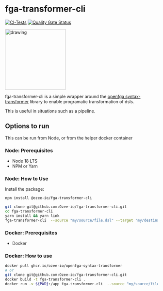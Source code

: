 # fga-transformer-cli
[![CI-Tests](https://github.com/Ozee-io/circularmotion/actions/workflows/ci.yml/badge.svg)](https://github.com/Ozee-io/circularmotion/actions/workflows/ci.yml)
[![Quality Gate Status](https://sonarcloud.io/api/project_badges/measure?project=Ozee-io_fga-transformer-cli&metric=alert_status)](https://sonarcloud.io/summary/new_code?id=Ozee-io_fga-transformer-cli)

<img src="https://www.ozee.io/logos/vector/Ozee_logo_2c.svg" alt="drawing" width="200"/>

fga-transformer-cli is a simple wrapper around the [openfga syntax-transformer](https://github.com/openfga/syntax-transformer) library to enable programatic transformation of dsls.

This is useful in situations such as a pipeline.

## Options to run
This can be run from Node, or from the helper docker container

### Node: Prerequisites
- Node 18 LTS
- NPM or Yarn

### Node: How to Use
Install the package:
```bash
npm install @ozee-io/fga-transformer-cli

git clone git@github.com:Ozee-io/fga-transformer-cli.git
cd fga-transformer-cli
yarn install && yarn link
fga-transformer-cli  --source "my/source/file.dsl" --target "my/destination/file.json"
```
### Docker: Prerequisites
- Docker

### Docker: How to use
```bash
docker pull ghcr.io/ozee-io/openfga-syntax-transformer
# or
git clone git@github.com:Ozee-io/fga-transformer-cli.git
docker build -t fga-transformer-cli .
docker run -v ${PWD}:/app fga-transformer-cli  --source "my/source/file.dsl" --target "my/destination/file.json"
```
